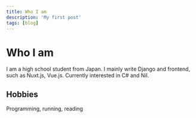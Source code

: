 ```yaml
---
title: Who I am 
description: 'My first post'
tags: [blog]
---
```


# Who I am

I am a high school student from Japan. I mainly write Django and frontend, such as Nuxt.js, Vue.js. Currently interested in C# and Nil.

## Hobbies
Programming, running, reading
